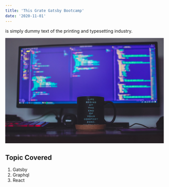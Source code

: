 ```yaml
---
title: 'This Grate Gatsby Bootcamp'
date: '2020-11-01'
---
```

is simply dummy text of the printing and typesetting industry.

![React](images/gatsby-image.jpg)

## Topic Covered

1. Gatsby
2. Graphql
3. React